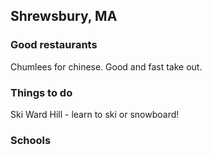 ## Shrewsbury, MA

### Good restaurants
Chumlees for chinese.  Good and fast take out.

### Things to do
Ski Ward Hill - learn to ski or snowboard!

### Schools
